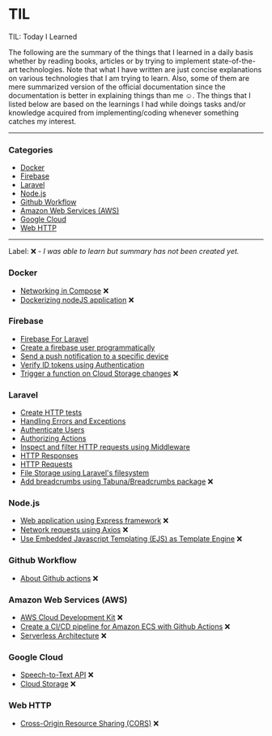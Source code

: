 # TIL
TIL: Today I Learned

The following are the summary of the things that I learned in a daily basis whether by reading books, articles or by trying to implement state-of-the-art technologies. Note that what I have written are just concise explanations on various technologies that I am trying to learn. Also, some of them are mere summarized version of the official documentation since the documentation is better in explaining things than me :relaxed:. The things that I listed below are based on the learnings I had while doings tasks and/or knowledge acquired from implementing/coding whenever something catches my interest.

---------------------------------------------------------------------

### Categories
 - [Docker](#docker)
 - [Firebase](#firebase)
 - [Laravel](#laravel)
 - [Node.js](#nodejs)
 - [Github Workflow](#github-workflow)
 - [Amazon Web Services (AWS)](#amazon-web-services-aws)
 - [Google Cloud](#google-cloud)
 - [Web HTTP](#web-http)

----------------------------------------------------------------------

Label: :x: - _I was able to learn but summary has not been created yet._

### Docker
 - [Networking in Compose](docker/networking-in-compose.md) :x:
 - [Dockerizing nodeJS application](docker/dockerizing-nodejs.md) :x:

### Firebase
 - [Firebase For Laravel](firebase/firebase-for-laravel.md)
 - [Create a firebase user programmatically](firebase/create-user.md)
 - [Send a push notification to a specific device](firebase/cloud-messaging.md)
 - [Verify ID tokens using Authentication](firebase/authentication.md)
 - [Trigger a function on Cloud Storage changes](firebase/cloud-storage-triggers.md) :x:

### Laravel
 - [Create HTTP tests](laravel/http-test.md)
 - [Handling Errors and Exceptions](laravel/error-handling.md)
 - [Authenticate Users](laravel/authentication.md)
 - [Authorizing Actions](laravel/authorization.md)
 - [Inspect and filter HTTP requests using Middleware](laravel/middleware.md)
 - [HTTP Responses](laravel/http-response.md)
 - [HTTP Requests](laravel/http-request.md)
 - [File Storage using Laravel's filesystem](laravel/file-storage.md)
 - [Add breadcrumbs using Tabuna/Breadcrumbs package](laravel/tabuna-breadcrumbs.md) :x:

### Node.js
 - [Web application using Express framework](nodejs/express.md) :x:
 - [Network requests using Axios](nodejs/axios.md) :x:
 - [Use Embedded Javascript Templating (EJS) as Template Engine](node/ejs.md) :x:

### Github Workflow
 - [About Github actions](github_workflow/github-actions.md) :x:

### Amazon Web Services (AWS)
 - [AWS Cloud Development Kit](aws/cdk.md) :x:
 - [Create a CI/CD pipeline for Amazon ECS with Github Actions](aws/ecs.md) :x:
 - [Serverless Architecture](aws/serverless.md) :x:

### Google Cloud
 - [Speech-to-Text API](google_cloud/speech-to-text.md) :x:
 - [Cloud Storage](google_cloud/cloud-storage.md) :x:

### Web HTTP
 - [Cross-Origin Resource Sharing (CORS)](web_http/cors.md) :x:
